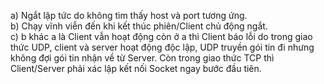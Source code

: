 a) Ngắt lập tức do không tìm thấy host và port tương ứng. <br />
b) Chạy vĩnh viễn đến khi kết thúc phiên/Client chủ động ngắt. <br />
c) b khác a là Client vẫn hoạt động còn ở a thì Client báo lỗi do trong giao thức UDP, client và server hoạt động độc lập, UDP truyền gói tin đi nhưng không đợi gói tin nhận về từ Server. Còn trong giao thức TCP thì Client/Server phải xác lập kết nối Socket ngay bước đầu tiên. <br />
